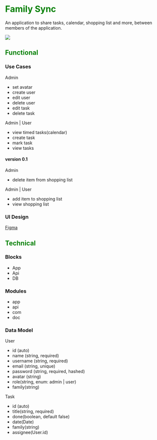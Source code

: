 
# <span style="color:green;">Family Sync</span>


An application to share tasks, calendar, shopping list and more, between members of the application.

![](https://media.gettyimages.com/id/912819544/es/vector/conjunto-de-iconos-de-e-commerce-de-dise%C3%B1o-plano-con-sombra-lateral.jpg?s=612x612&w=0&k=20&c=ZPsbHX-pmbOi61dCBtd80x5cXAh4VA0ml7krO1X9Onw=)

## <span style="color:green;">Functional</span>

### Use Cases

Admin

- set avatar
- create user
- edit user
- delete user
- edit task
- delete task


Admin | User
 
- view timed tasks(calendar)
- create task
- mark task
- view tasks


#### version 0.1
Admin 

- delete item from shopping list



Admin | User

- add item to shopping list
- view shopping list


### UI Design

[Figma](https://www.figma.com/proto/5XWU1EnIKyi18M46iJRd96/Project?page-id=0%3A1&node-id=11-74&viewport=785%2C384%2C0.5&t=PaSZ4ZOTndgOqpHe-1&scaling=scale-down&content-scaling=fixed&starting-point-node-id=11%3A74)

## <span style="color:green;">Technical</span>

### Blocks

- App
- Api
- DB

### Modules

- app
- api
- com
- doc

### Data Model

User

- id (auto)
- name (string, required)
- username (string, required)
- email (string, unique)
- password (string, required, hashed)
- avatar (string)
- role(string, enum: admin | user)
- family(string)


Task

- id (auto)
- title(string, required)
- done(boolean, default false)
- date(Date)
- family(string)
- assignee(User.id)


